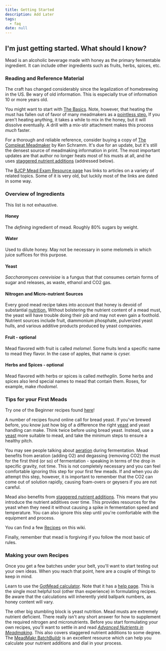 ```yaml
---
title: Getting Started
description: Add Later
tags:
  - faq
date: null
---
```


## I'm just getting started. What should I know?

Mead is an alcoholic beverage made with honey as the primary fermentable ingredient. It can include other ingredients
such as fruits, herbs, spices, etc.

### Reading and Reference Material

The craft has changed considerably since the legalization of homebrewing in the US. Be wary of old information. This is
especially true of information 10 or more years old.

You might want to start with [The Basics](http://www.talisman.com/mead/meadfaq.html). Note, however, that heating the
must has fallen out of favor of many meadmakers as a
[pointless step.](http://www.homebrewersassociation.org/attachments/0000/1256/NDzym05_MasterMead.pdf) If you aren't
heating anything, it takes a while to mix in the honey, but it will dissolve eventually. A drill with a mix-stir
attachment makes this process _much_ faster.

For a thorough and reliable reference, consider buying a copy of
[The Compleat Meadmaker](http://www.amazon.com/The-Compleat-Meadmaker-Production-Award-winning/dp/0937381802) by Ken
Schramm. It's due for an update, but it's still the densest source of meadmaking information in print. The most
important updates are that author no longer heats most of his musts at all, and he uses
[staggered nutrient additions](/resources/staggered_nutrient_additions) (addressed below).

The [BJCP Mead Exam Resource page](http://www.bjcp.org/mead.php) has links to articles on a variety of related topics.
Some of it is very old, but luckily most of the links are dated in some way.

### Overview of Ingredients

This list is not exhaustive.

#### Honey

The _defining_ ingredient of mead. Roughly 80% sugars by weight.

#### Water

Used to dilute honey. May not be necessary in some melomels in which juice suffices for this purpose.

#### Yeast

_Saccharomyces cerevisiae_ is a fungus that that consumes certain forms of sugar and releases, as waste, ethanol and CO2
gas.

#### Nitrogen and Micro-nutrient Sources

Every good mead recipe takes into account that honey is devoid of substantial
[nutrition.](/resources/advanced_nutrients) Without bolstering the nutrient content of a mead must, the yeast will have
trouble doing their job and may not even gain a foothold. Nutrient sources include fruit, diammonium phosphate,
pulverized yeast hulls, and various additive products produced by yeast companies.

#### Fruit - optional

Mead flavored with fruit is called _melomel_. Some fruits lend a specific name to mead they flavor. In the case of
apples, that name is _cyser._

#### Herbs and Spices - optional

Mead flavored with herbs or spices is called _metheglin_. Some herbs and spices also lend special names to mead that
contain them. Roses, for example, make _rhodomel_.

### Tips for your First Meads

Try one of the Beginner recipes found [here](recipes/beginner-recipes/)!

A number of recipes found online call for bread yeast. If you've brewed before, you know just how big of a difference
the right [yeast](/ingredients/yeast) and yeast handling can make. Think twice before using bread yeast. Instead, use a
[yeast](/r/mead/wiki/ingredients/yeast) more suitable to mead, and take the minimum steps to ensure a healthy pitch.

You may see people talking about [aeration](/process/aeration) during fermentation. Mead benefits from aeration (adding
O2) and degassing (removing CO2) the must for the first third (or so) of fermentation - speaking in terms of the drop in
specific gravity, not time. This is not completely necessary and you can feel comfortable ignoring this step for your
first few meads. If and when you _do_ attempt this step, however, it is important to remember that the CO2 can come out
of solution rapidly, causing foam-overs or geysers if you are not careful.

Mead also benefits from [staggered nutrient additions](/process/staggered_nutrient_additions). This means that you
introduce the nutrient additives over time. This provides resources for the yeast when they need it without causing a
spike in fermentation speed and temperature. You can also ignore this step until you're comfortable with the equipment
and process.

You can find a few [Recipes](/recipes) on this wiki.

Finally, remember that mead is forgiving if you follow the most basic of rules.

### Making your own Recipes

Once you get a few batches under your belt, you'll want to start testing out your own ideas. When you reach that point,
here are a couple of things to keep in mind.

Learn to use the [GotMead calculator](https://gotmead.com/blog/the-mead-calculator/). Note that it has a
[help page](https://gotmead.com/blog/mead-calculator-help/). This is the single most helpful tool (other than
experience) in formulating recipes. Be aware that the calculations will inherently yield ballpark numbers, as honey
content will vary.

The other big stumbling block is yeast nutrition. Mead musts are extremely nutrient deficient. There really isn't any
short answer for how to supplement the required nitrogen and micronutrients. Before you start formulating your own
recipes, you'll want to settle in and read [_Advanced Nutrients in Meadmaking_](/resources/advanced_nutrients). This
also covers staggered nutrient additions to some degree. The
[MeadMakr BatchBuildr](http://www.meadmakr.com/batch-buildr/) is an excellent resource which can help you calculate your
nutrient additions and dial in your process.
